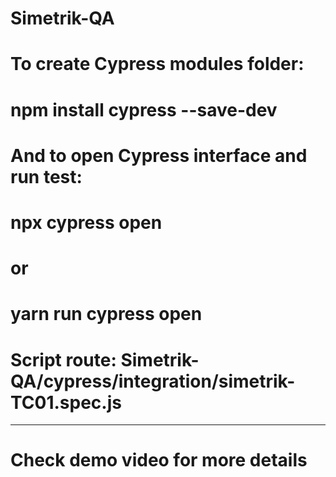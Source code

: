 # Simetrik-QA
# To create Cypress modules folder:
# npm install cypress --save-dev
# And to open Cypress interface and run test:
# npx cypress open
# or
# yarn run cypress open
# Script route: Simetrik-QA/cypress/integration/simetrik-TC01.spec.js
-----
# Check demo video for more details
